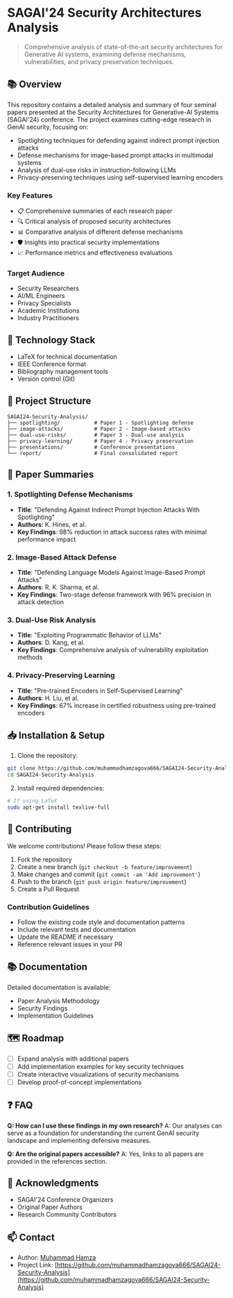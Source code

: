 # SAGAI'24 Security Architectures Analysis
> Comprehensive analysis of state-of-the-art security architectures for Generative AI systems, examining defense mechanisms, vulnerabilities, and privacy preservation techniques.

## 📚 Overview

This repository contains a detailed analysis and summary of four seminal papers presented at the Security Architectures for Generative-AI Systems (SAGAI'24) conference. The project examines cutting-edge research in GenAI security, focusing on:

- Spotlighting techniques for defending against indirect prompt injection attacks
- Defense mechanisms for image-based prompt attacks in multimodal systems
- Analysis of dual-use risks in instruction-following LLMs
- Privacy-preserving techniques using self-supervised learning encoders

### Key Features

- 📋 Comprehensive summaries of each research paper
- 🔍 Critical analysis of proposed security architectures
- 📊 Comparative analysis of different defense mechanisms
- 🛡️ Insights into practical security implementations
- 📈 Performance metrics and effectiveness evaluations

### Target Audience

- Security Researchers
- AI/ML Engineers
- Privacy Specialists
- Academic Institutions
- Industry Practitioners

## 🔧 Technology Stack

- LaTeX for technical documentation
- IEEE Conference format
- Bibliography management tools
- Version control (Git)

## 📁 Project Structure

```
SAGAI24-Security-Analysis/
├── spotlighting/           # Paper 1 - Spotlighting defense
├── image-attacks/          # Paper 2 - Image-based attacks
├── dual-use-risks/         # Paper 3 - Dual-use analysis
├── privacy-learning/       # Paper 4 - Privacy preservation
├── presentations/          # Conference presentations
└── report/                 # Final consolidated report
```

## 📖 Paper Summaries

### 1. Spotlighting Defense Mechanisms
- **Title**: "Defending Against Indirect Prompt Injection Attacks With Spotlighting"
- **Authors**: K. Hines, et al.
- **Key Findings**: 98% reduction in attack success rates with minimal performance impact

### 2. Image-Based Attack Defense
- **Title**: "Defending Language Models Against Image-Based Prompt Attacks"
- **Authors**: R. K. Sharma, et al.
- **Key Findings**: Two-stage defense framework with 96% precision in attack detection

### 3. Dual-Use Risk Analysis
- **Title**: "Exploiting Programmatic Behavior of LLMs"
- **Authors**: D. Kang, et al.
- **Key Findings**: Comprehensive analysis of vulnerability exploitation methods

### 4. Privacy-Preserving Learning
- **Title**: "Pre-trained Encoders in Self-Supervised Learning"
- **Authors**: H. Liu, et al.
- **Key Findings**: 67% increase in certified robustness using pre-trained encoders

## 📥 Installation & Setup

1. Clone the repository:
```bash
git clone https://github.com/muhammadhamzagova666/SAGAI24-Security-Analysis.git
cd SAGAI24-Security-Analysis
```

2. Install required dependencies:
```bash
# If using LaTeX
sudo apt-get install texlive-full
```

## 🤝 Contributing

We welcome contributions! Please follow these steps:

1. Fork the repository
2. Create a new branch (`git checkout -b feature/improvement`)
3. Make changes and commit (`git commit -am 'Add improvement'`)
4. Push to the branch (`git push origin feature/improvement`)
5. Create a Pull Request

### Contribution Guidelines

- Follow the existing code style and documentation patterns
- Include relevant tests and documentation
- Update the README if necessary
- Reference relevant issues in your PR

## 📚 Documentation

Detailed documentation is available:
- Paper Analysis Methodology
- Security Findings
- Implementation Guidelines

## 🗺️ Roadmap

- [ ] Expand analysis with additional papers
- [ ] Add implementation examples for key security techniques
- [ ] Create interactive visualizations of security mechanisms
- [ ] Develop proof-of-concept implementations

## ❓ FAQ

**Q: How can I use these findings in my own research?**
A: Our analyses can serve as a foundation for understanding the current GenAI security landscape and implementing defensive measures.

**Q: Are the original papers accessible?**
A: Yes, links to all papers are provided in the references section.

## 🙏 Acknowledgments

- SAGAI'24 Conference Organizers
- Original Paper Authors
- Research Community Contributors

## 📫 Contact

- Author: [Muhammad Hamza](https://github.com/muhammadhamzagova666)
- Project Link: [https://github.com/muhammadhamzagova666/SAGAI24-Security-Analysis](https://github.com/muhammadhamzagova666/SAGAI24-Security-Analysis)
